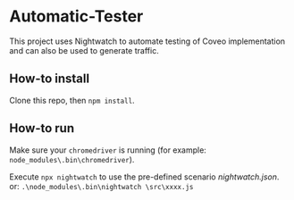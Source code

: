 # Automatic-Tester

This project uses Nightwatch to automate testing of Coveo implementation and can also be used to generate traffic.

## How-to install

Clone this repo, then `npm install`.

## How-to run

Make sure your `chromedriver` is running (for example: `node_modules\.bin\chromedriver`).

Execute `npx nightwatch` to use the pre-defined scenario _nightwatch.json_.
or:
`.\node_modules\.bin\nightwatch \src\xxxx.js`
